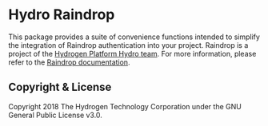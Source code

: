 # Hydro Raindrop
This package provides a suite of convenience functions intended to simplify the integration of Raindrop authentication into your project. Raindrop is a project of the [Hydrogen Platform Hydro team](https://www.hydrogenplatform.com/hydro). For more information, please refer to the [Raindrop documentation](https://www.hydrogenplatform.com/docs/hydro/v1/#Raindrop).

## Copyright & License
Copyright 2018 The Hydrogen Technology Corporation under the GNU General Public License v3.0.
